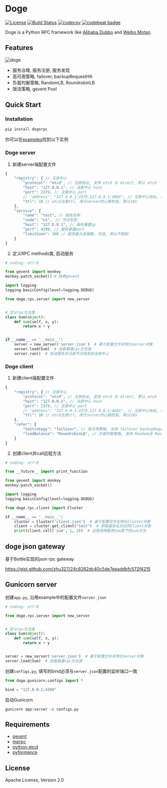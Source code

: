 # Doge


[![License](https://img.shields.io/badge/License-Apache%202.0-blue.svg)](https://github.com/zhu327/doge/blob/master/LICENSE)
[![Build Status](https://travis-ci.org/zhu327/doge.svg?branch=master)](https://travis-ci.org/zhu327/doge)
[![codecov](https://codecov.io/gh/zhu327/doge/branch/master/graph/badge.svg)](https://codecov.io/gh/zhu327/doge)
[![codebeat badge](https://codebeat.co/badges/1624b195-bbf5-43d0-9f9d-d330ca09ab76)](https://codebeat.co/projects/github-com-zhu327-doge-master)

Doge is a Python RPC framework like [Alibaba Dubbo](http://dubbo.io/) and [Weibo Motan](https://github.com/weibocom/motan).

## Features

![doge](https://camo.githubusercontent.com/51ff9a1d5530f269f3074e9172483acf14c73eb8/687474703a2f2f6e2e73696e61696d672e636e2f746563682f7472616e73666f726d2f32303136303531302f4a7458792d66787279686875323338323938372e6a7067)

- 服务治理, 服务注册, 服务发现
- 高可用策略, failover, backupRequestHA
- 负载均衡策略, RandomLB, RoundrobinLB
- 限流策略, gevent Pool

## Quick Start

### Installation

```sh
pip install dogerpc
```

你可以在[examples](https://github.com/zhu327/doge/tree/master/examples)找到以下实例

### Doge server

1. 新建server端配置文件

```javascript
{
    "registry": { // 注册中心
        "protocol": "etcd", // 注册协议, 支持 etcd 与 direct, 默认 etcd
        "host": "127.0.0.1", // 注册中心 host
        "port": 2379, // 注册中心 port
        // "address": "127.0.0.1:2379,127.0.0.1:4001", // 注册中心地址, 如果有etcd集群, 可配置多个node
        "ttl": 10 // etcd注册ttl, 用于server的心跳检查, 默认10s
    },
    "service": {
        "name": "test", // 服务名称
        "node": "n1",　// 节点名称
        "host": "127.0.0.1", // 服务暴露ip
        "port": 4399, // 服务暴露port
        "limitConn": 100 // 服务最大连接数, 可选, 默认不限制
    }
}
```

2. 定义RPC methods类, 启动服务

```python
# coding: utf-8

from gevent import monkey
monkey.patch_socket() # 依赖gevent

import logging
logging.basicConfig(level=logging.DEBUG)

from doge.rpc.server import new_server


# 定义rpc方法类
class Sum(object):
    def sum(self, x, y):
        return x + y


if __name__ == '__main__':
    server = new_server('server.json')  # 基于配置文件实例化server对象
    server.load(Sum)  # 加载暴露rpc方法类
    server.run()  # 启动服务并注册节点信息到注册中心
```

### Doge client

1. 新建client端配置文件

```javascript
{
    "registry": { // 注册中心
        "protocol": "etcd", // 注册协议, 支持 etcd 与 direct, 默认 etcd
        "host": "127.0.0.1", // 注册中心 host
        "port": 2379, // 注册中心 port
        // "address": "127.0.0.1:2379,127.0.0.1:4001", // 注册中心地址, 如果有etcd集群, 可配置多个node
        "ttl": 10 // etcd注册ttl, 用于server的心跳检查, 默认10s
    },
    "refer": {
        "haStrategy": "failover", // 高可用策略, 支持 failover backupRequestHA, 默认failover
        "loadBalance": "RoundrobinLB", // 负载均衡策略, 支持 RandomLB RoundrobinLB, 默认RoundrobinLB
    }
}
```

2. 创建client并call远程方法

```python
# coding: utf-8

from __future__ import print_function

from gevent import monkey
monkey.patch_socket()

import logging
logging.basicConfig(level=logging.DEBUG)

from doge.rpc.client import Cluster

if __name__ == '__main__':
    cluster = Cluster('client.json')  # 基于配置文件实例化Cluster对象
    client = cluster.get_client("test")  # 获取服务名对应的Client对象
    print(client.call('sum', 1, 2))  # 远程调用服务Sum类下的sum方法
```

## doge json gateway

基于Bottle实现的json rpc gateway

<https://gist.github.com/zhu327/24c8262dc40c5de7eeaddbfc572f4215>

## Gunicorn server

创建`app.py`, 沿用example中的配置文件`server.json`

```python
# coding: utf-8

from doge.rpc.server import new_server


# 定义rpc方法类
class Sum(object):
    def sum(self, x, y):
        return x + y


server = new_server('server.json')  # 基于配置文件实例化server对象
server.load(Sum)  # 加载暴露rpc方法类
```

创建`configs.py`, 填写的bind必须与`server.json`配置的监听端口一致
```python
from doge.gunicorn.configs import *

bind = "127.0.0.1:4399"
```

启动Gunicorn

```shell
gunicorn app:server -c configs.py
```

## Requirements

- [gevent](https://github.com/gevent/gevent)
- [mprpc](https://github.com/studio-ousia/mprpc)
- [python-etcd](https://github.com/jplana/python-etcd)
- [pyformance](https://github.com/omergertel/pyformance)

## License

Apache License, Version 2.0 
